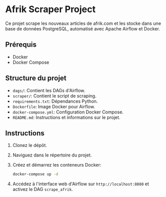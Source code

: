 # Afrik Scraper Project

Ce projet scrape les nouveaux articles de afrik.com et les stocke dans une base de données PostgreSQL, automatisé avec Apache Airflow et Docker.

## Prérequis

- Docker
- Docker Compose

## Structure du projet

- `dags/`: Contient les DAGs d'Airflow.
- `scraper/`: Contient le script de scraping.
- `requirements.txt`: Dépendances Python.
- `Dockerfile`: Image Docker pour Airflow.
- `docker-compose.yml`: Configuration Docker Compose.
- `README.md`: Instructions et informations sur le projet.

## Instructions

1. Clonez le dépôt.
2. Naviguez dans le répertoire du projet.
3. Créez et démarrez les conteneurs Docker:

    ```bash
    docker-compose up -d
    ```

4. Accédez à l'interface web d'Airflow sur `http://localhost:8080` et activez le DAG `scrape_afrik`.
